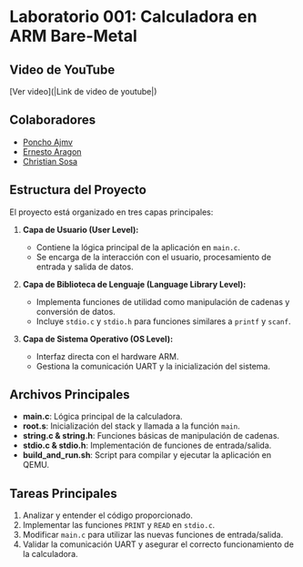 # Laboratorio 001: Calculadora en ARM Bare-Metal

## Video de YouTube

[Ver video](|Link de video de youtube|)

## Colaboradores
- [Poncho Ajmv](https://github.com/poncho-ajmv)
- [Ernesto Aragon](https://github.com/ErnestoAragon03)
- [Christian Sosa](https://github.com/ChristianSosa22)



## Estructura del Proyecto
El proyecto está organizado en tres capas principales:

1. **Capa de Usuario (User Level):**
   - Contiene la lógica principal de la aplicación en `main.c`.
   - Se encarga de la interacción con el usuario, procesamiento de entrada y salida de datos.

2. **Capa de Biblioteca de Lenguaje (Language Library Level):**
   - Implementa funciones de utilidad como manipulación de cadenas y conversión de datos.
   - Incluye `stdio.c` y `stdio.h` para funciones similares a `printf` y `scanf`.

3. **Capa de Sistema Operativo (OS Level):**
   - Interfaz directa con el hardware ARM.
   - Gestiona la comunicación UART y la inicialización del sistema.

## Archivos Principales
- **main.c**: Lógica principal de la calculadora.
- **root.s**: Inicialización del stack y llamada a la función `main`.
- **string.c & string.h**: Funciones básicas de manipulación de cadenas.
- **stdio.c & stdio.h**: Implementación de funciones de entrada/salida.
- **build_and_run.sh**: Script para compilar y ejecutar la aplicación en QEMU.

## Tareas Principales
1. Analizar y entender el código proporcionado.
2. Implementar las funciones `PRINT` y `READ` en `stdio.c`.
3. Modificar `main.c` para utilizar las nuevas funciones de entrada/salida.
4. Validar la comunicación UART y asegurar el correcto funcionamiento de la calculadora.
